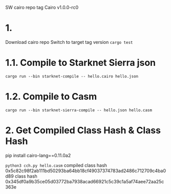 SW cairo repo tag Cairo v1.0.0-rc0

# 1.

Download cairo repo
Switch to target tag version
`cargo test`

# 1.1. Compile to Starknet Sierra json

`cargo run --bin starknet-compile -- hello.cairo hello.json`

# 1.2. Compile to Casm

`cargo run --bin starknet-sierra-compile -- hello.json hello.casm`

# 2. Get Compiled Class Hash & Class Hash

pip install cairo-lang==0.11.0a2

`python3 cch.py hello.casm`
compiled class hash
0x5c82c98f2ab111bd50293ba64bb18cf49037374783ad2486c712709c4ba0d89
class hash
0x345df0a9b35ce05d03772ba7938acad66921c5c39c1a5af74aee72aa25c363e
